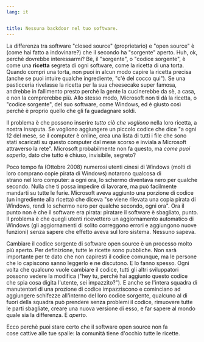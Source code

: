 ```yaml
---
lang: it


title: Nessuna backdoor nel tuo software.
---
```


La differenza tra software "closed source" (proprietario) e "open 
source" è (come hai fatto a indovinare?) che il secondo ha "sorgente" aperto.
Huh, ok, perchè dovrebbe interessarmi? Bè, il "sorgente", o "codice sorgente", è come
una <b>ricetta</b> segreta di ogni software, come la ricetta di una torta. 
Quando compri una torta, non puoi in alcun modo capire la ricetta precisa 
(anche se puoi intuire qualche ingrediente, "c'è del cocco qui"). Se una pasticceria 
rivelasse la ricetta per la sua cheesecake super famosa, andrebbe in fallimento 
presto perchè la gente la cucinerebbe da sè, a casa, e non la comprerebbe più. 
Allo stesso modo, Microsoft non ti dà la ricetta, o "codice sorgente", del suo software,
come Windows, ed è giusto così perchè è proprio quello che gli fa guadagnare soldi.

Il problema è che possono inserire <i>tutto ciò che vogliono</i> nella
loro ricetta, a nostra insaputa. Se vogliono aggiungere un piccolo codice
che dice "a ogni 12 del mese, se il computer è online, crea una lista di 
tutti i file che sono stati scaricati su questo computer dal mese 
scorso e inviala a Microsoft attraverso la rete". Microsoft 
probabilmente non fa questo, ma <i>come puoi saperlo</i>, dato che 
tutto è chiuso, invisibile, segreto?

Poco tempo fa (Ottobre 2008) numerosi utenti cinesi di Windows
(molti di loro comprano copie pirata di Windows) notarono qualcosa di  
strano nel loro computer: a ogni ora, lo schermo diventava nero per 
qualche secondo. Nulla che ti possa impedire di lavorare, ma può facilmente 
mandarti su tutte le furie. Microsoft aveva aggiunto una porzione di codice 
(un ingrediente alla ricetta) che diceva "se viene rilevata una copia 
pirata di Windows, rendi lo schermo nero per qualche secondo, ogni ora". Ora 
il punto non è che il software era pirata: piratare il software è 
sbagliato, punto. Il problema è che quegli utenti ricevettero un aggiornamento 
automatico di Windows (gli aggiornamenti di solito correggono errori e aggiungono
nuove funzioni) senza sapere che effetto aveva sul loro sistema. Nessuno sapeva.

Cambiare il codice sorgente di software open source è un processo molto 
più aperto. Per definizione, tutte le ricette sono pubbliche. Non sarà 
importante per te dato che non capiresti il codice comunque, ma le persone 
che lo capiscono sanno leggerlo e ne discutono. E lo fanno spesso. Ogni 
volta che qualcuno vuole cambiare il codice, tutti gli altri sviluppatori 
possono vedere la modifica ("hey tu, perchè hai aggiunto questo codice che spia 
cosa digita l'utente, sei impazzito?"). E anche se l'intera squadra
di manutentori di una prozione di codice impazziscono e cominciano 
ad aggiungere schifezze all'interno del loro codice sorgente, qualcuno 
al di fuori della squadra può prendere senza problemi il codice, rimuovere
tutte le parti sbagliate, creare una nuova versione di esso, e far sapere
al mondo quale sia la differenza. È <i>aperto</i>.

Ecco perchè puoi stare certo che il software open source non fa  
cose cattive alle tue spalle: la comunità tiene d'occhio tutte le 
ricette.




